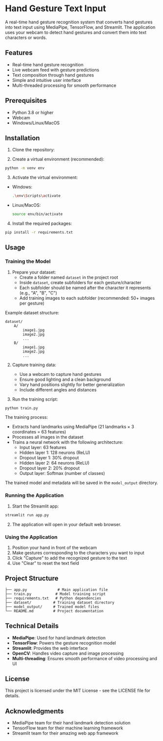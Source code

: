 # Hand Gesture Text Input

A real-time hand gesture recognition system that converts hand gestures into text input using MediaPipe, TensorFlow, and Streamlit. The application uses your webcam to detect hand gestures and convert them into text characters or words.

## Features

- Real-time hand gesture recognition
- Live webcam feed with gesture predictions
- Text composition through hand gestures
- Simple and intuitive user interface
- Multi-threaded processing for smooth performance

## Prerequisites

- Python 3.8 or higher
- Webcam
- Windows/Linux/MacOS

## Installation

1. Clone the repository:


2. Create a virtual environment (recommended):
```bash
python -m venv env
```

3. Activate the virtual environment:
- Windows:
  ```bash
  .\env\Scripts\activate
  ```
- Linux/MacOS:
  ```bash
  source env/bin/activate
  ```

4. Install the required packages:
```bash
pip install -r requirements.txt
```

## Usage

### Training the Model

1. Prepare your dataset:
   - Create a folder named `dataset` in the project root
   - Inside `dataset`, create subfolders for each gesture/character
   - Each subfolder should be named after the character it represents (e.g., "A", "B", "C")
   - Add training images to each subfolder (recommended: 50+ images per gesture)

Example dataset structure:
```
dataset/
    A/
        image1.jpg
        image2.jpg
        ...
    B/
        image1.jpg
        image2.jpg
        ...
```

2. Capture training data:
   - Use a webcam to capture hand gestures
   - Ensure good lighting and a clean background
   - Vary hand positions slightly for better generalization
   - Include different angles and distances

3. Run the training script:
```bash
python train.py
```

The training process:
- Extracts hand landmarks using MediaPipe (21 landmarks × 3 coordinates = 63 features)
- Processes all images in the dataset
- Trains a neural network with the following architecture:
  - Input layer: 63 features
  - Hidden layer 1: 128 neurons (ReLU)
  - Dropout layer 1: 30% dropout
  - Hidden layer 2: 64 neurons (ReLU)
  - Dropout layer 2: 20% dropout
  - Output layer: Softmax (number of classes)

The trained model and metadata will be saved in the `model_output` directory.

### Running the Application

1. Start the Streamlit app:
```bash
streamlit run app.py
```

2. The application will open in your default web browser.

### Using the Application

1. Position your hand in front of the webcam
2. Make gestures corresponding to the characters you want to input
3. Click "Capture" to add the recognized gesture to the text
4. Use "Clear" to reset the text field

## Project Structure

```
├── app.py              # Main application file
├── train.py           # Model training script
├── requirements.txt   # Python dependencies
├── dataset/          # Training dataset directory
├── model_output/     # Trained model files
└── README.md         # Project documentation
```

## Technical Details

- **MediaPipe**: Used for hand landmark detection
- **TensorFlow**: Powers the gesture recognition model
- **Streamlit**: Provides the web interface
- **OpenCV**: Handles video capture and image processing
- **Multi-threading**: Ensures smooth performance of video processing and UI

## License

This project is licensed under the MIT License - see the LICENSE file for details.

## Acknowledgments

- MediaPipe team for their hand landmark detection solution
- TensorFlow team for their machine learning framework
- Streamlit team for their amazing web app framework
